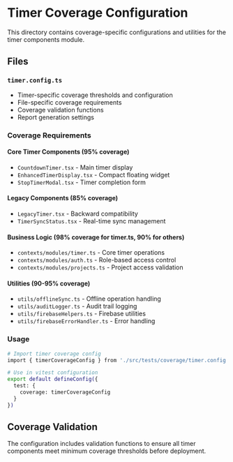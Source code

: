 # Timer Coverage Configuration

This directory contains coverage-specific configurations and utilities for the timer components module.

## Files

### `timer.config.ts`
- Timer-specific coverage thresholds and configuration
- File-specific coverage requirements
- Coverage validation functions
- Report generation settings

### Coverage Requirements

#### Core Timer Components (95% coverage)
- `CountdownTimer.tsx` - Main timer display
- `EnhancedTimerDisplay.tsx` - Compact floating widget  
- `StopTimerModal.tsx` - Timer completion form

#### Legacy Components (85% coverage)
- `LegacyTimer.tsx` - Backward compatibility
- `TimerSyncStatus.tsx` - Real-time sync management

#### Business Logic (98% coverage for timer.ts, 90% for others)
- `contexts/modules/timer.ts` - Core timer operations
- `contexts/modules/auth.ts` - Role-based access control
- `contexts/modules/projects.ts` - Project access validation

#### Utilities (90-95% coverage)
- `utils/offlineSync.ts` - Offline operation handling
- `utils/auditLogger.ts` - Audit trail logging
- `utils/firebaseHelpers.ts` - Firebase utilities
- `utils/firebaseErrorHandler.ts` - Error handling

### Usage

```bash
# Import timer coverage config
import { timerCoverageConfig } from './src/tests/coverage/timer.config'

# Use in vitest configuration
export default defineConfig({
  test: {
    coverage: timerCoverageConfig
  }
})
```

## Coverage Validation

The configuration includes validation functions to ensure all timer components meet minimum coverage thresholds before deployment.